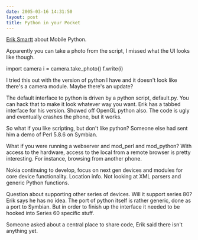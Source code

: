 ```yaml
---
date: 2005-03-16 14:31:50
layout: post
title: Python in your Pocket
---
```


[Erik Smartt](http://conferences.oreillynet.com/cs/et2005/view/e_sess/7020) about Mobile Python.

Apparently you can take a photo from the script, I missed what the UI looks like though.

import camera
i = camera.take_photo()
f.write(i)

I tried this out with the version of python I have and it doesn't look like there's a camera module.  Maybe there's an update?

The default interface to python is driven by a python script, default.py.  You can hack that to make it look whatever way you want. Erik has a tabbed interface for his version. Showed off OpenGL python also.  The code is ugly and eventually crashes the phone, but it works.

So what if you like scripting, but don't like python? Someone else had sent him a demo of Perl 5.8.6 on Symbian.

What if you were running a webserver and mod_perl and mod_python?  With access to the hardware, access to the local from a remote browser is pretty interesting. For instance, browsing from another phone.

Nokia continuing to develop, focus on next gen devices and modules for core device functionality. Location info. Not looking at XML parsers and generic Python functions.

Question about supporting other series of devices.  Will it support series 80?  Erik says he has no idea. The port of python itself is rather generic, done as a port to Symbian.  But in order to finish up the interface it needed to be hooked into Series 60 specific stuff.

Someone asked about a central place to share code, Erik said there isn't anything yet.
